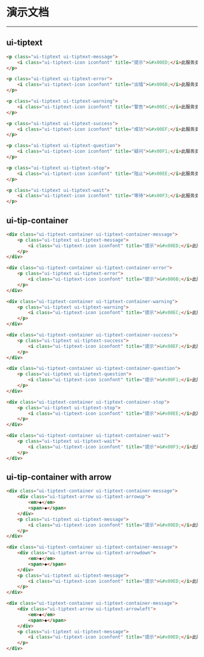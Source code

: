 # 演示文档

---

<link type="text/css" rel="stylesheet" media="screen" href="../src/tiptext.css">

<style>
@font-face {
    font-family: "rei";
    src: url("https://i.test.alipay.net/common/fonts/rei.eot"); /* IE9*/
    src: url("https://i.test.alipay.net/common/fonts/rei.eot?#iefix") format("embedded-opentype"), /* IE6-IE8 */
         url("https://i.test.alipay.net/common/fonts/rei.woff") format("woff"), /* chrome 6+、firefox 3.6+、Safari5.1+、Opera 11+ */
         url("https://i.test.alipay.net/common/fonts/rei.ttf") format("truetype"), /* chrome、firefox、opera、Safari, Android, iOS 4.2+*/
         url("https://i.test.alipay.net/common/fonts/rei.svg#rei") format("svg"); /* iOS 4.1- */
    font-weight: normal;
    font-style: normal;
}
.iconfont {
    font-family: "rei";
    font-size: 12px;
    font-style: normal;
    color: #4d4d4d;
    cursor: default;
    -webkit-font-smoothing: antialiased;
}
</style>

<style>
.ui-tiptext-container {
    margin-top: 8px;
}
</style>

## ui-tiptext

````html
<p class="ui-tiptext ui-tiptext-message">
    <i class="ui-tiptext-icon iconfont" title="提示">&#x00ED;</i>此服务支付宝不收取任何费用。
</p>

<p class="ui-tiptext ui-tiptext-error">
    <i class="ui-tiptext-icon iconfont" title="出错">&#x006B;</i>此服务支付宝不收取任何费用。
</p>

<p class="ui-tiptext ui-tiptext-warning">
    <i class="ui-tiptext-icon iconfont" title="警告">&#x00EC;</i>此服务支付宝不收取任何费用。
</p>

<p class="ui-tiptext ui-tiptext-success">
    <i class="ui-tiptext-icon iconfont" title="成功">&#x00EF;</i>此服务支付宝不收取任何费用。
</p>

<p class="ui-tiptext ui-tiptext-question">
    <i class="ui-tiptext-icon iconfont" title="疑问">&#x00F1;</i>此服务支付宝不收取任何费用。
</p>

<p class="ui-tiptext ui-tiptext-stop">
    <i class="ui-tiptext-icon iconfont" title="阻止">&#x00EE;</i>此服务支付宝不收取任何费用。
</p>

<p class="ui-tiptext ui-tiptext-wait">
    <i class="ui-tiptext-icon iconfont" title="等待">&#x00F3;</i>此服务支付宝不收取任何费用。
</p>
````

## ui-tip-container

````html
<div class="ui-tiptext-container ui-tiptext-container-message">
    <p class="ui-tiptext ui-tiptext-message">
        <i class="ui-tiptext-icon iconfont" title="提示">&#x00ED;</i>此服务支付宝不收取任何费用。
    </p>
</div>

<div class="ui-tiptext-container ui-tiptext-container-error">
    <p class="ui-tiptext ui-tiptext-error">
        <i class="ui-tiptext-icon iconfont" title="提示">&#x006B;</i>此服务支付宝不收取任何费用。
    </p>
</div>

<div class="ui-tiptext-container ui-tiptext-container-warning">
    <p class="ui-tiptext ui-tiptext-warning">
        <i class="ui-tiptext-icon iconfont" title="提示">&#x00EC;</i>此服务支付宝不收取任何费用。
    </p>
</div>

<div class="ui-tiptext-container ui-tiptext-container-success">
    <p class="ui-tiptext ui-tiptext-success">
        <i class="ui-tiptext-icon iconfont" title="提示">&#x00EF;</i>此服务支付宝不收取任何费用。
    </p>
</div>

<div class="ui-tiptext-container ui-tiptext-container-question">
    <p class="ui-tiptext ui-tiptext-question">
        <i class="ui-tiptext-icon iconfont" title="提示">&#x00F1;</i>此服务支付宝不收取任何费用。
    </p>
</div>

<div class="ui-tiptext-container ui-tiptext-container-stop">
    <p class="ui-tiptext ui-tiptext-stop">
        <i class="ui-tiptext-icon iconfont" title="提示">&#x00EE;</i>此服务支付宝不收取任何费用。
    </p>
</div>

<div class="ui-tiptext-container ui-tiptext-container-wait">
    <p class="ui-tiptext ui-tiptext-wait">
        <i class="ui-tiptext-icon iconfont" title="提示">&#x00F3;</i>此服务支付宝不收取任何费用。
    </p>
</div>
````


## ui-tip-container with arrow

````html
<div class="ui-tiptext-container ui-tiptext-container-message">
    <div class="ui-tiptext-arrow ui-tiptext-arrowup">
        <em>◆</em>
        <span>◆</span>
    </div>
    <p class="ui-tiptext ui-tiptext-message">
        <i class="ui-tiptext-icon iconfont" title="提示">&#x00ED;</i>此服务支付宝不收取任何费用。
    </p>
</div>
````

````html
<div class="ui-tiptext-container ui-tiptext-container-message">
    <div class="ui-tiptext-arrow ui-tiptext-arrowdown">
        <em>◆</em>
        <span>◆</span>
    </div>
    <p class="ui-tiptext ui-tiptext-message">
        <i class="ui-tiptext-icon iconfont" title="提示">&#x00ED;</i>此服务支付宝不收取任何费用。
    </p>
</div>
````

````html
<div class="ui-tiptext-container ui-tiptext-container-message">
    <div class="ui-tiptext-arrow ui-tiptext-arrowleft">
        <em>◆</em>
        <span>◆</span>
    </div>
    <p class="ui-tiptext ui-tiptext-message">
        <i class="ui-tiptext-icon iconfont" title="提示">&#x00ED;</i>此服务支付宝不收取任何费用。
    </p>
</div>
````
